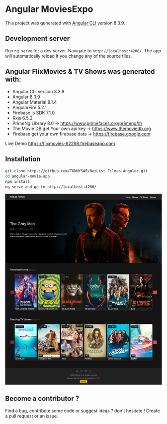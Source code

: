 # Angular MoviesExpo

This project was generated with [Angular CLI](https://github.com/angular/angular-cli) version 8.3.9.

## Development server

Run `ng serve` for a dev server. Navigate to `http://localhost:4200/`. The app will automatically reload if you change any of the source files.

## Angular  FlixMovies & TV Shows was generated with:

- Angular CLI version 8.3.9
- Angular 8.3.9
- Angular Material 8.1.4
- AngularFire 5.2.1
- Firebase js SDK 7.1.0
- Rxjs 6.5.2
- PrimeNg Library 8.0 -> https://www.primefaces.org/primeng/#/
- The Movie DB get Your own api key -> https://www.themoviedb.org
- Firebase get your own firebase data -> https://firebase.google.com

Live Demo https://flixmovies-82298.firebaseapp.com


## Installation

```bash
git clone https://github.com/TONNYSAP/NetList_Filmes-Angular.git
cd angular-movie-app
npm install
ng serve and go to http://localhost:4200/
```

<p align="center">
    <a href="https://flixmovies-82298.firebaseapp.com">
        <img src="https://github.com/TONNYSAP/netlistfilmes-png/blob/main/NetListFilmes.png" alt="NetList Filmes" />
    </a>
</p>

## Become a contributor ?

Find a bug, contribute some code or suggest ideas ? don't hesitate ! Create a pull request or an issue.
